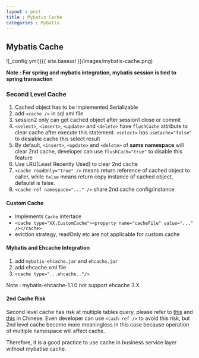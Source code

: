 ```yaml
---
layout : post
title : Mybatis Cache
categories : Mybatis
---
```


## Mybatis Cache

![_config.yml]({{ site.baseurl }}/images/mybatis-cache.png)

**Note : For spring and mybatis integration, mybatis session is tied to spring transaction**

### Second Level Cache

1. Cached object has to be implemented Serializable
2. add `<cache />` in sql xml file
3. session2 only can get cached object after session1 close or commit
4. `<select>`, `<insert>`, `<update>` and `<delete>` have `flushCache` attribute to clear cache after execute 
this statement. `<select>` has `useCache="false"` to desiable cache this select result
5. By default, `<insert>`, `<update>` and `<delete>` of **same namespace** will clear 2nd cache, developer can use `flushCach="true"` to disable this feature
6. Use LRU(Least Recently Used) to clear 2nd cache
7. `<cache readOnly="true" />` means return reference of cached object to caller, while `false` means return copy instance of cached object, defaulst is false.
8. `<cache-ref namespace="..." />` share 2nd cache config/instance

#### Custom Cache

- Implements `Cache` intertace
- `<cache type="XX.CustomCache"><property name="cacheFile" value="..." /></cache>`
- eviction strategy, readOnly etc are not applicable for custom cache

#### Mybatis and Ehcache Integration

1. add `mybatis-ehcache.jar` and `ehcache.jar`
2. add ehcache xml file
3. `<cache type="...ehcache.."/>`

Note : mybatis-ehcache-1.1.0 not support ehcache 3.X

#### 2nd Cache Risk

  Second level cache has risk at multiple tables query, please refer to [this](https://blog.csdn.net/isea533/article/details/44566257) and [this](https://www.jianshu.com/p/c553169c5921) in Chinese.
  Even developer can use `<cach-ref />` to avoid this risk, but 2nd level cache become more meaningless in this case because operation of multiple namespace will affect cache.
  
  Therefore, it is a good practice to use cache in business service layer without mybatise cache.
